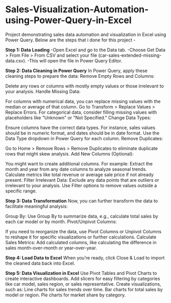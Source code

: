 # Sales-Visualization-Automation-using-Power-Query-in-Excel
Project demonstrating sales data automation and visualization in Excel using Power Query.
Below are the steps that i done for this project -

****Step 1**: Data Loading**
-Open Excel and go to the Data tab.
-Choose Get Data > From File > From CSV and select your file (car-sales-extended-missing-data.csv).
-This will open the file in Power Query Editor.

**Step 2: Data Cleaning in Power Query**
In Power Query, apply these cleaning steps to prepare the data:
Remove Empty Rows and Columns:

Delete any rows or columns with mostly empty values or those irrelevant to your analysis.
Handle Missing Data:

For columns with numerical data, you can replace missing values with the median or average of that column. Go to Transform > Replace Values > Replace Errors.
For categorical data, consider filling missing values with placeholders like "Unknown" or "Not Specified."
Change Data Types:

Ensure columns have the correct data types. For instance, sales values should be in numeric format, and dates should be in date format. Use the Data Type dropdown in Power Query for each column.
Remove Duplicates:

Go to Home > Remove Rows > Remove Duplicates to eliminate duplicate rows that might skew analysis.
Add New Columns (Optional):

You might want to create additional columns. For example:
Extract the month and year from any date columns to analyze seasonal trends.
Calculate metrics like total revenue or average sale price if not already present.
Filter Irrelevant Data:
Exclude any data points that are outliers or irrelevant to your analysis. Use Filter options to remove values outside a specific range.


**Step 3: Data Transformation**
Now, you can further transform the data to facilitate meaningful analysis:

Group By:
Use Group By to summarize data, e.g., calculate total sales by each car model or by month.
Pivot/Unpivot Columns:

If you need to reorganize the data, use Pivot Columns or Unpivot Columns to reshape it for specific visualizations or further calculations.
Calculate Sales Metrics:
Add calculated columns, like calculating the difference in sales month-over-month or year-over-year.


**Step 4: Load Data to Excel**
When you’re ready, click Close & Load to import the cleaned data back into Excel.


**Step 5: Data Visualization in Excel**
Use Pivot Tables and Pivot Charts to create interactive dashboards.
Add slicers for easy filtering by categories like car model, sales region, or sales representative.
Create visualizations, such as:
Line charts for sales trends over time.
Bar charts for total sales by model or region.
Pie charts for market share by category.
 
